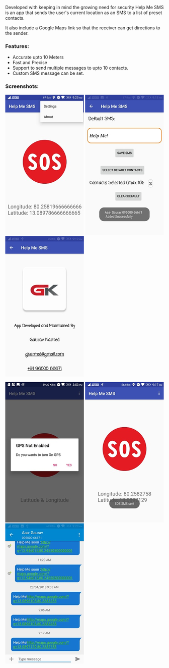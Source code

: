 
Developed with keeping in mind the growing need for security Help Me SMS is an app that sends the user's current location as an SMS to a list of preset contacts. 

It also include a Google Maps link so that the receiver can get directions to the sender.

### Features:

- Accurate upto 10 Meters
- Fast and Precise
- Support to send multiple messages to upto 10 contacts.
- Custom  SMS message can be set.

### Screenshots: 

![SS1](/Screenshots/SS1.jpg)   ![SS2](/Screenshots/SS2.jpg)   ![SS3](/Screenshots/SS3.jpg)

![SS4](/Screenshots/SS4.jpg)   ![SS5](/Screenshots/SS5.jpg)   ![SS6](/Screenshots/SS6.jpg)





